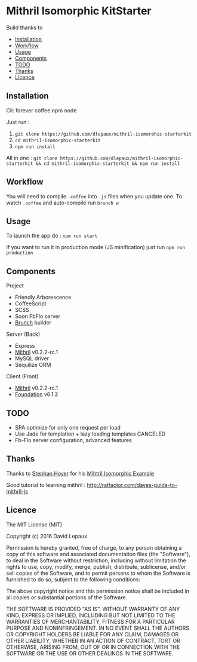 # Mithril Isomorphic KitStarter

Build thanks to 

- [Installation](#installation)
- [Workflow](#workflow)
- [Usage](#usage)
- [Components](#components)
- [TODO](#todo)
- [Thanks](#thanks)
- [Licence](#licence)


## <a name="installation"></a> Installation

Cli:
forever
coffee
npm
node

Just run :

1. `git clone https://github.com/dlepaux/mithril-isomorphic-starterkit`
2. `cd mithril-isomorphic-starterkit`
3. `npm run install`

All in one : `git clone https://github.com/dlepaux/mithril-isomorphic-starterkit && cd mithril-isomorphic-starterkit && npm run install`

## <a name="workflow"></a> Workflow

You will need to compile `.coffee` into `.js` files when you update one. To watch `.coffee` and auto-compile run `brunch w`

## <a name="usage"></a> Usage

To launch the app do : `npm run start`

If you want to run it in production mode (JS minification) just run `npm run production`

## <a name="components"></a> Components

Project
- Friendly Arborescence
- CoffeeScript
- SCSS
- Soon FbFlo server
- [Brunch][] builder

Server (Back)
- Express
- [Mithril][]     v0.2.2-rc.1
- MySQL           driver
- Sequilize       ORM

Client (Front)
- [Mithril][]     v0.2.2-rc.1
- [Foundation][]  v6.1.2

## <a name="todo"></a> TODO

- SPA optimize for only one request per load 
- Use Jade for templation + lazy loading templates CANCELED
- Fb-Flo server configuration, advanced features

## <a name="thanks"></a> Thanks

Thanks to [Stephan Hoyer][] for his [Mihtril Isomorphic Example][]

Good tutorial to learning mithril : http://ratfactor.com/daves-guide-to-mithril-js

## <a name="licence"></a> Licence

The MIT License (MIT)

Copyright (c) 2016 David Lepaux

Permission is hereby granted, free of charge, to any person obtaining a copy
of this software and associated documentation files (the "Software"), to deal
in the Software without restriction, including without limitation the rights
to use, copy, modify, merge, publish, distribute, sublicense, and/or sell
copies of the Software, and to permit persons to whom the Software is
furnished to do so, subject to the following conditions:

The above copyright notice and this permission notice shall be included in all
copies or substantial portions of the Software.

THE SOFTWARE IS PROVIDED "AS IS", WITHOUT WARRANTY OF ANY KIND, EXPRESS OR
IMPLIED, INCLUDING BUT NOT LIMITED TO THE WARRANTIES OF MERCHANTABILITY,
FITNESS FOR A PARTICULAR PURPOSE AND NONINFRINGEMENT. IN NO EVENT SHALL THE
AUTHORS OR COPYRIGHT HOLDERS BE LIABLE FOR ANY CLAIM, DAMAGES OR OTHER
LIABILITY, WHETHER IN AN ACTION OF CONTRACT, TORT OR OTHERWISE, ARISING FROM,
OUT OF OR IN CONNECTION WITH THE SOFTWARE OR THE USE OR OTHER DEALINGS IN THE
SOFTWARE.


[Stephan Hoyer]: https://github.com/StephanHoyer
[Mihtril Isomorphic Example]: https://github.com/StephanHoyer/mithril-isomorphic-example
[Mithril]: http://mithril.js.org
[Brunch]: http://brunch.io
[Foundation]: http://foundation.zurb.com/
